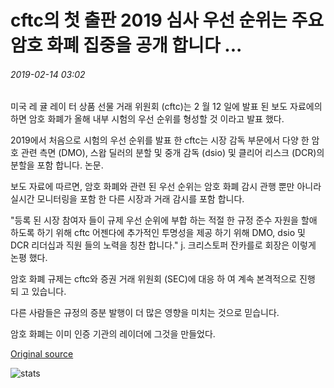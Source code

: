 # cftc의 첫 출판 2019 심사 우선 순위는 주요 암호 화폐 집중을 공개 합니다 ...

###### 2019-02-14 03:02

미국 레 귤 레이 터 상품 선물 거래 위원회 (cftc)는 2 월 12 일에 발표 된 보도 자료에의 하면 암호 화폐가 올해 내부 시험의 우선 순위를 형성할 것 이라고 발표 했다.

2019에서 처음으로 시험의 우선 순위를 발표 한 cftc는 시장 감독 부문에서 다양 한 암호 관련 측면 (DMO), 스왑 딜러의 분할 및 중개 감독 (dsio) 및 클리어 리스크 (DCR)의 분할을 포함 합니다. 논문.

보도 자료에 따르면, 암호 화폐와 관련 된 우선 순위는 암호 화폐 감시 관행 뿐만 아니라 실시간 모니터링을 포함 한 다른 시장과 거래 감시를 포함 합니다.

"등록 된 시장 참여자 들이 규제 우선 순위에 부합 하는 적절 한 규정 준수 자원을 할애 하도록 하기 위해 cftc 어젠다에 추가적인 투명성을 제공 하기 위해 DMO, dsio 및 DCR 리더십과 직원 들의 노력을 칭찬 합니다." j. 크리스토퍼 잔카를로 회장은 이렇게 논평 했다.

암호 화폐 규제는 cftc와 증권 거래 위원회 (SEC)에 대응 하 여 계속 본격적으로 진행 되 고 있습니다.

다른 사람들은 규정의 증분 발행이 더 많은 영향을 미치는 것으로 믿습니다.

암호 화폐는 이미 인증 기관의 레이더에 그것을 만들었다.

[Original source](https://cointelegraph.com/news/cftcs-first-published-2019-examination-priorities-reveal-major-cryptocurrency-focus)

![stats](https://c.statcounter.com/11760860/0/a89fa40b/1/ "stats")